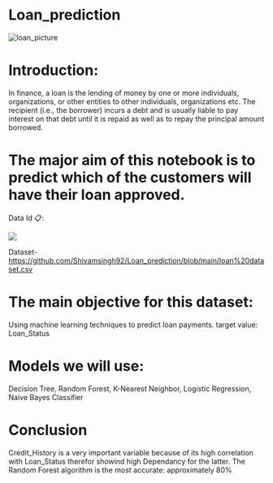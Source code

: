# Loan_prediction

![loan_picture](https://www.shubhbank.com/wp-content/uploads/2021/11/apply-for-personal-loan.jpg)

# Introduction:

In finance, a loan is the lending of money by one or more individuals, organizations, or other entities to other individuals, organizations etc. The recipient (i.e., the borrower) incurs a debt and is usually liable to pay interest on that debt until it is repaid as well as to repay the principal amount borrowed.

# The major aim of this notebook is to predict which of the customers will have their loan approved.


Data Id 📋:


![](https://miro.medium.com/max/795/1*cAd_tqzgCWtCVMjEasWmpQ.png)


Dataset- https://github.com/Shivamsingh92/Loan_prediction/blob/main/loan%20dataset.csv


# The main objective for this dataset:
Using machine learning techniques to predict loan payments.
target value: Loan_Status
# Models we will use:
Decision Tree, Random Forest, K-Nearest Neighbor, Logistic Regression, Naive Bayes Classifier


# Conclusion
Credit_History is a very important variable because of its high correlation with Loan_Status therefor showind high Dependancy for the latter.
The Random Forest algorithm is the most accurate: approximately 80%
